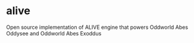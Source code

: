 # alive
Open source implementation of ALIVE engine that powers Oddworld Abes Oddysee and Oddworld Abes Exoddus
